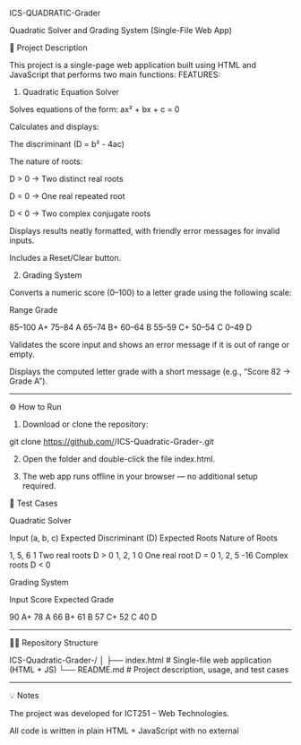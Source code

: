 ICS-QUADRATIC-Grader<MANDA-DICKSON>

Quadratic Solver and Grading System (Single-File Web App)

📝 Project Description

This project is a single-page web application built using HTML and JavaScript that performs two main functions:
FEATURES:
1. Quadratic Equation Solver

Solves equations of the form: ax² + bx + c = 0

Calculates and displays:

The discriminant (D = b² - 4ac)

The nature of roots:

D > 0 → Two distinct real roots

D = 0 → One real repeated root

D < 0 → Two complex conjugate roots



Displays results neatly formatted, with friendly error messages for invalid inputs.

Includes a Reset/Clear button.



2. Grading System

Converts a numeric score (0–100) to a letter grade using the following scale:

Range	Grade

85–100	A+
75–84	A
65–74	B+
60–64	B
55–59	C+
50–54	C
0–49	D


Validates the score input and shows an error message if it is out of range or empty.

Displays the computed letter grade with a short message (e.g., “Score 82 → Grade A”).





---

⚙️ How to Run

1. Download or clone the repository:

git clone https://github.com/<your-username>/ICS-Quadratic-Grader-<Surname-Firstname>.git


2. Open the folder and double-click the file index.html.


3. The web app runs offline in your browser — no additional setup required.

🧪 Test Cases

Quadratic Solver

Input (a, b, c)	Expected Discriminant (D)	Expected Roots	Nature of Roots

1, 5, 6	1	Two real roots	D > 0
1, 2, 1	0	One real root	D = 0
1, 2, 5	-16	Complex roots	D < 0


Grading System

Input Score	Expected Grade

90	A+
78	A
66	B+
61	B
57	C+
52	C
40	D



---

🧑‍💻 Repository Structure

ICS-Quadratic-Grader-<Surname-Firstname>/
│
├── index.html      # Single-file web application (HTML + JS)
└── README.md       # Project description, usage, and test cases


---

💡 Notes

The project was developed for ICT251 – Web Technologies.

All code is written in plain HTML + JavaScript with no external 
